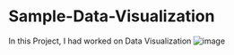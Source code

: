 # Sample-Data-Visualization
In this Project, I had worked on Data Visualization
![image](https://user-images.githubusercontent.com/82269825/160761386-21b6a8d6-72ff-4fee-9467-6d9eee9ebb52.png)
